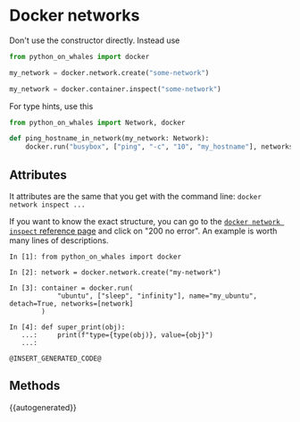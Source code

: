 # Docker networks

Don't use the constructor directly. Instead use 
```python
from python_on_whales import docker

my_network = docker.network.create("some-network")

my_network = docker.container.inspect("some-network")
```
For type hints, use this

```python
from python_on_whales import Network, docker

def ping_hostname_in_network(my_network: Network):
    docker.run("busybox", ["ping", "-c", "10", "my_hostname"], networks=[my_network])
```

## Attributes

It attributes are the same that you get with the command line:
`docker network inspect ...`

If you want to know the exact structure, you can go to the 
[`docker network inspect` reference page](https://docs.docker.com/engine/api/v1.40/#operation/NetworkInspect)
and click on "200 no error".
An example is worth many lines of descriptions.


```
In [1]: from python_on_whales import docker

In [2]: network = docker.network.create("my-network")

In [3]: container = docker.run(
            "ubuntu", ["sleep", "infinity"], name="my_ubuntu", detach=True, networks=[network]
        )

In [4]: def super_print(obj):
   ...:     print(f"type={type(obj)}, value={obj}")
   ...:

@INSERT_GENERATED_CODE@
```

## Methods

{{autogenerated}}
